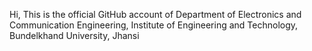 Hi, This is the official GitHub account of Department of Electronics and Communication Engineering, Institute of Engineering and Technology, Bundelkhand University, Jhansi

<!---
depttofece/depttofece is a ✨ special ✨ repository because its `README.md` (this file) appears on your GitHub profile.
You can click the Preview link to take a look at your changes.
--->
